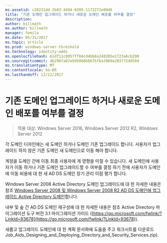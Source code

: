 ```yaml
---
ms.assetid: c20231dd-2b83-4494-9385-1172272e00d6
title: "기존 도메인 업그레이드 하거나 새로운 도메인 배포를 여부를 결정"
description: 
author: billmath
ms.author: billmath
manager: femila
ms.date: 05/31/2017
ms.topic: article
ms.prod: windows-server-threshold
ms.technology: identity-adds
ms.openlocfilehash: 61df11c0057ff84cd4bb8a248205e1723a6cb290
ms.sourcegitcommit: db290fa07e9d50686667bfba3969e20377548504
ms.translationtype: MT
ms.contentlocale: ko-KR
ms.lasthandoff: 12/12/2017
---
```

# <a name="determining-whether-to-upgrade-existing-domains-or-deploy-new-domains"></a>기존 도메인 업그레이드 하거나 새로운 도메인 배포를 여부를 결정

>적용 대상: Windows Server 2016, Windows Server 2012 R2, Windows Server 2012

각 도메인 디자인에는 새 도메인 하거나 도메인 기존 업그레이드 합니다. 사용자가 업그레이드 하지 않은 기존 도메인 새 도메인으로 이동 해야 합니다.  
  
계정을 도메인 간에 이동 최종 사용자에 게 영향을 미칠 수 있습니다. 새 도메인에 사용자가 이동 하거나 기존 도메인 업그레이드할 수 여부를 결정 하기 전에 사용자가 도메인에 이동 비용에 대 한 새 AD DS 도메인 장기 관리 이점 평가 합니다.  
  
Windows Server 2008 Active Directory 도메인 업그레이드에 대 한 자세한 내용은 참조 [Windows Server 2008 및 Windows Server 2008 R2 AD DS 도메인에 업그레이드 Active Directory 도메인](https://technet.microsoft.com/library/cc731188.aspx)합니다.  
  
내부 및 숲 간 AD DS 도메인 재구성에 대 한 자세한 내용은 참조 Active Directory 마이그레이션 도구 버전 3.1 마이그레이션 가이드 ([https://go.microsoft.com/fwlink/?LinkId=93678](https://go.microsoft.com/fwlink/?LinkId=93678)).  
  
새롭고 업그레이드 도메인에 대 한 계획 문서화에 도움을 주고 워크시트를 다운로드 Job_Aids_Designing_and_Deploying_Directory_and_Security_Services.zip).  
  


